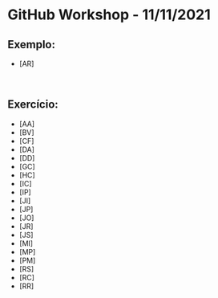 # GitHub Workshop - 11/11/2021

## Exemplo:
- [AR]  
<br>

## Exercício:
- [AA] 
- [BV] 
- [CF] 
- [DA] 
- [DD] 
- [GC] 
- [HC] 
- [IC] 
- [IP] 
- [JI] 
- [JP] 
- [JO] 
- [JR] 
- [JS] 
- [MI] 
- [MP] 
- [PM] 
- [RS] 
- [RC] 
- [RR] 
